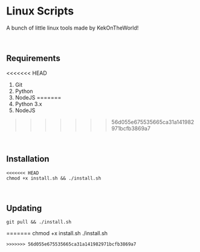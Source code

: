 # Linux Scripts

A bunch of little linux tools made by KekOnTheWorld!

<br>

## Requirements
<<<<<<< HEAD
1. Git
2. Python
3. NodeJS
=======
1. Python 3.x
2. NodeJS
>>>>>>> 56d055e675535665ca31a141982971bcfb3869a7

<br>

## Installation
```
<<<<<<< HEAD
chmod +x install.sh && ./install.sh
```

<br>

## Updating
```
git pull && ./install.sh
```
=======
chmod +x install.sh
./install.sh
```
>>>>>>> 56d055e675535665ca31a141982971bcfb3869a7

